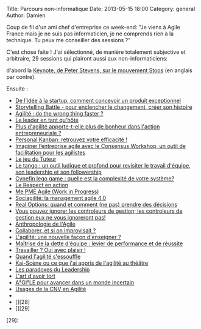Title: Parcours non-informatique
Date: 2013-05-15 18:00
Category: general
Author: Damien

Coup de fil d'un ami chef d'entreprise ce week-end: "Je viens à Agile France mais je ne suis pas informaticien, je ne comprends rien à la technique. Tu peux me conseiller des sessions ?"

C'est chose faite ! J'ai sélectionné, de manière totalement subjective et arbitraire, 29 sessions qui plairont aussi aux non-informaticiens: 

d'abord la [Keynote, de Peter Stevens, sur le mouvement Stoos][0] (en anglais par contre).

Ensuite : 

- [De l'idée à la startup, comment concevoir un produit exceptionnel][1]
- [Storytelling Battle - pour enclencher le changement, créer son histoire][2]
- [Agilité : do the wrong thing faster ?][3]
- [Le leader en tant qu'hôte][4]
- [Plus d'agilité apporte-t-elle plus de bonheur dans l'action entrepreneuriale ?][5]
- [Personal Kanban: retrouvez votre efficacité !][6]
- [Imaginer l’entreprise agile avec le Consensus Workshop, un outil de facilitation pour les agilistes][7]
- [Le jeu du Tuteur][8]
- [Le tango : un outil ludique et profond pour revisiter le travail d'équipe, son leadership et son followership][9]
- [Cynefin lego game : quelle est la complexité de votre système?][10]
- [Le Respect en action][11]
- [Me PME Agile (Work in Progress)][12]
- [Sociagilité: la management agile 4.0][13]
- [Real Options: quand et comment (ne pas) prendre des décisions][14]
- [Vous pouvez ignorer les controleurs de gestion; les controleurs de gestion eux ne vous ignoreront pas!][15]
- [Anthropologie de l'Agile][16]
- [Collaborer, et si on improvisait ?][17]
- [L'agilité: une nouvelle façon d'enseigner ?][18]
- [Maîtrise de la dette d'équipe : levier de performance et de réussite][19]
- [Travailler ? Oui avec plaisir !][20]
- [Quand l'agilité s'essouffle][21]
- [Kai-Scène ou ce que j'ai appris de l'agilité au théâtre][22]
- [Les paradoxes du Leadership][23]
- [L'art d'avoir tort][24]
- [A²GI²LE pour avancer dans un monde incertain][25]
- [Usages de la CNV en Agilité][26]
- [][27]
- [][28]
- [][29]


[0]: http://www.conference-agile.fr/sessions/from-value-to-values-why-management-has-to-change-and-how-it-is-inspiring-the-solution.html
[1]: http://www.conference-agile.fr/sessions/de-lidee-a-la-startup-comment-concevoir-un-produit-exceptionnel.html
[2]: http://www.conference-agile.fr/sessions/from-value-to-values-why-management-has-to-change-and-how-it-is-inspiring-the-solution.html
[3]: http://www.conference-agile.fr/sessions/agilite-do-the-wrong-thing-faster.html
[4]: http://www.conference-agile.fr/sessions/leader-en-tant-quhote.html
[5]: http://www.conference-agile.fr/sessions/plus-dagilite-apporte-t-elle-plus-de-bonheur-dans-laction-entrepreneuriale.html
[6]: http://www.conference-agile.fr/sessions/personal-kanban-retrouvez-votre-efficacite.html
[7]: http://www.conference-agile.fr/sessions/imaginer-lentreprise-agile-avec-le-consensus-workshop-un-outil-de-facilitation-pour-les-agilistes.html
[8]: http://www.conference-agile.fr/sessions/le-tuteur.html
[9]: http://www.conference-agile.fr/sessions/le-tango-un-outil-ludique-et-profond-pour-revisiter-le-travail-dequipe-son-leadership-et-son-followership.html
[10]: http://www.conference-agile.fr/sessions/cynefin-lego-game-quelle-est-la-complexite-de-votre-systeme.html
[11]: http://www.conference-agile.fr/sessions/le-respect-en-action.html
[12]: http://www.conference-agile.fr/sessions/ma-pme-agile-work-in-progress.html
[13]: http://www.conference-agile.fr/sessions/sociagilite-le-management-agile-40.html
[14]: http://www.conference-agile.fr/sessions/real-options-quand-et-comment-ne-pas-prendre-des-decisions.html
[15]: http://www.conference-agile.fr/sessions/vous-pouvez-ignorer-les-controleurs-de-gestion-les-controleurs-de-gestion-eux-ne-vous-ignoreront-pas.html
[16]: http://www.conference-agile.fr/sessions/anthropologie-de-lagile.html
[17]: http://www.conference-agile.fr/sessions/collaborer-et-si-on-improvisait.html
[18]: http://www.conference-agile.fr/sessions/lagilite-une-nouvelle-facon-denseigner.html
[19]: http://www.conference-agile.fr/sessions/maitrise-de-la-dette-dequipe-levier-de-performance-et-de-reussite.html
[20]: http://www.conference-agile.fr/sessions/travailler-oui-avec-plaisir.html
[21]: http://www.conference-agile.fr/sessions/quand-lagilite-sessouffle.html
[22]: http://www.conference-agile.fr/sessions/kai-scene-ou-ce-que-jai-appris-de-lagilite-au-theatre.html
[23]: http://www.conference-agile.fr/sessions/les-paradoxes-du-leadership.html
[24]: http://www.conference-agile.fr/sessions/lart-davoir-tort.html
[25]: http://www.conference-agile.fr/sessions/a2gi2le-pour-avancer-dans-un-monde-incertain.html
[26]: http://www.conference-agile.fr/sessions/usages-de-la-cnv-en-agilite.html
[27]: 
[28]: 
[29]: 





